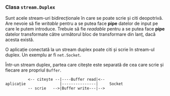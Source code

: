 ### Clasa `stream.Duplex`

Sunt acele stream-uri bidirecționale în care se poate scrie și citi deopotrivă. Are nevoie să fie *writable* pentru a se putea face **pipe** datelor de input pe care le putem introduce. Trebuie să fie *readable* pentru a se putea face **pipe** datelor transformate către următorul bloc de transformare din lanț, dacă acesta există.

O aplicație conectată la un stream duplex poate citi și scrie în stream-ul duplex. Un exemplu ar fi `net.Socket`.

Într-un stream duplex, partea care citește este separată de cea care scrie și fiecare are propriul `Buffer`.

```text
          <-- citește --|----Buffer read|<--
aplicație               |---------------|     Socket
          -- scrie   -->|Buffer write---|-->
```
